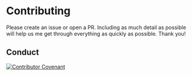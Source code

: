 # Contributing

Please create an issue or open a PR.  Including as much detail as possible will help us me get through
everything as quickly as possible.  Thank you!

## Conduct

[![Contributor Covenant](https://img.shields.io/badge/Contributor%20Covenant-3.0-4baaaa.svg)](CODE_OF_CONDUCT.md)
